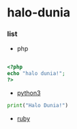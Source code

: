 # halo-dunia

### list

- php

```php

<?php
echo "halo dunia!";
?>

```

- [python3](https://github.com/fedrikaristiyanto/halo-dunia/blob/master/halodunia_python3.py)
```python
print("Halo Dunia!")
```

- [ruby](https://github.com/fedrikaristiyanto/halo-dunia/blob/master/halodunia_ruby.rb)
